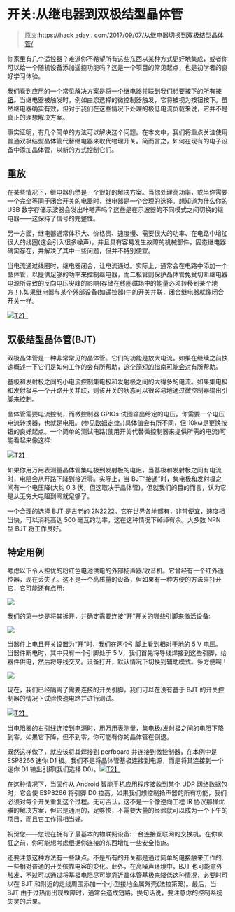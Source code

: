 # 开关:从继电器到双极结型晶体管

> 原文:[https://hack aday . com/2017/09/07/从继电器切换到双极结型晶体管/](https://hackaday.com/2017/09/07/switching-from-relays-to-bipolar-junction-transistors/)

你家里有几个遥控器？难道你不希望所有这些东西以某种方式更好地集成，或者你可以给一个随机设备添加遥控功能吗？这是一个项目的常见起点，也是初学者的良好学习体验。

我们看到应用的一个常见解决方案是[将一个继电器并联到我们想要按下的所有按钮](http://hackaday.com/2017/06/04/esp8266-mqtt-remote-gate-entry/)。当继电器被触发时，例如由您选择的微控制器触发，它将被视为按钮按下。虽然继电器确实有效，但对于我们在这些情况下处理的极低电流负载来说，它并不是真正的理想解决方案。

事实证明，有几个简单的方法可以解决这个问题。在本文中，我们将重点关注使用普通双极结型晶体管代替继电器来取代物理开关。简而言之，如何在现有的电子设备中添加晶体管，以新的方式控制它们。

## 重放

在某些情况下，继电器仍然是一个很好的解决方案。当你处理高功率，或当你需要一个完全等同于闭合开关的电器时，继电器是一个合理的选择。想知道为什么你的 USB 数字存储示波器会发出咔嗒声吗？这些是在示波器的不同模式之间切换的继电器——这保持了信号的完整性。

另一方面，继电器通常体积大、价格贵、速度慢、需要很大的功率、在电路中增加很大的线圈(这会引入很多噪声)，并且具有容易发生故障的机械部件。固态继电器确实存在，并解决了其中一些问题，但并不特别便宜。

当电流通过线圈时，继电器闭合，让电流通过。实际上，通常会在电路中添加一个晶体管，以提供足够的功率来控制继电器，而二极管则保护晶体管免受切断继电器电源所导致的反向电压尖峰的影响(存储在线圈磁场中的能量必须转移到某个地方！).如果继电器与某个外部设备(如遥控器)中的开关并联，闭合继电器就像闭合开关一样。

[![](../Images/3175e4ce1535680196f898d72fdf6c96.png)T2】](https://hackaday.com/wp-content/uploads/2017/09/relay-switch21.jpg)

## 双极结型晶体管(BJT)

双极晶体管是一种非常常见的晶体管。它们的功能是放大电流。如果在继续之前快速概述一下它们是如何工作的会有所帮助，[这个简短的指南可能会对](http://www.technologystudent.com/elec1/transis1.htm)有所帮助。

基极和发射极之间的小电流控制集电极和发射极之间的大得多的电流。如果集电极和发射极与一个开路开关并联，则该开关的状态可以很容易地通过微控制器输出引脚来控制。

晶体管需要电流控制，而微控制器 GPIOs 试图输出给定的电压。你需要一个电压电流转换器，也就是电阻。(参见[欧姆定律](https://en.wikipedia.org/wiki/Ohms_law)。)具体值会有所不同，但 10kω是更换按钮的良好起点。一个简单的测试电路(使用开关代替微控制器来提供所需的电流)可能看起来像这样:

[![](../Images/0d9d2644668cd0ef011d37915109e78b.png)T2】](https://hackaday.com/wp-content/uploads/2017/09/bjt-switch-control1.jpg)

如果你用万用表测量晶体管集电极到发射极的电阻，当基极和发射极之间有电流时，电阻会从开路下降到接近零。实际上，当 BJT“接通”时，集电极和发射极之间有一个电压降(大约 0.3 伏，但这取决于晶体管)，但就我们的目的而言，认为它是从无穷大电阻到零就足够了。

一个合理的选择 BJT 是古老的 2N2222。它在世界各地都有，非常便宜，速度相当快，可以消耗高达 500 毫瓦的功率，这在这种情况下绰绰有余。大多数 NPN 型 BJT 将工作良好。

## 特定用例

考虑以下令人担忧的粉红色电池供电的外部扬声器/收音机。它曾经有一个红外遥控器，现在丢失了。这不是一个高质量的设备，但如果有一种方便的方法来打开它，它可能还有点用:

![](../Images/45d7f38c9a2a8fe7f38ae91374703950.png)

我们的第一步是将其拆开，并确定需要连接“开”开关的哪些引脚来激活设备:

![](../Images/d58a340373b359641e191a49bdf21233.png)

当器件上电且开关设置为“开”时，我们在两个引脚上看到相对于地的 5 V 电压。当器件断电时，其中只有一个引脚处于 5 V，我们首先将导线焊接到这些引脚，给器件供电，然后将导线交叉。设备打开，默认情况下切换到辅助模式。多方便啊！

![](../Images/e09fe13cc0849bfe1f043953a01eaecc.png)

现在，我们已经隔离了需要连接的开关引脚，我们可以在没有基于 BJT 的开关控制器的情况下试验快速电路并进行测试。

[![](../Images/3976d15258ba7e1336e4317eeff81aff.png)T2】](https://hackaday.com/wp-content/uploads/2017/09/bjt-breadboard_bright1.png)

当电阻器的右引线连接到电源时，用万用表测量，集电极/发射极之间的电阻下降到零。如果它下降，但不到零，你可能有你的晶体管在倒退。

既然这样做了，就应该将其焊接到 perfboard 并连接到微控制器，在本例中是 ESP8266 迷你 D1 板。我们不是将晶体管基极连接到电源，而是将其连接到一个迷你 D1 输出引脚(我们选择 D0)。[![](../Images/777503d733caa3e3d80912f4edf16c2d.png)T2】](https://hackaday.com/wp-content/uploads/2017/09/perfboard-esp8266-switch_bright.png)

在这种情况下，当固件从 Android 智能手机应用程序接收到某个 UDP 网络数据包时，它会使 ESP8266 将引脚 D0 拉高。如果我们想控制扬声器的所有功能，我们必须对每个开关重复这个过程。无可否认，这不是一个像逆向工程 IR 协议那样优雅的解决方案，但它是通用的，足够快，不需要大量的经验就可以成为一个下午的项目，而且它工作得相当好。

祝贺您——您现在拥有了最基本的物联网设备:一台连接互联网的交换机。在你疯狂之前，你可能想考虑根据你连接的东西增加一些安全措施。

还要注意这种方法有一些缺点。不是所有的开关都是通过简单的电接触来工作的:一些相对普通的开关依靠电容的变化。此外，在高噪声环境中，BJT 也可能意外触发，不过可以通过将基极电阻尽可能靠近晶体管基极来降低这种情况，必要时可以在 BJT 和附近的走线周围添加一个小型接地金属外壳(法拉第笼)。最后，当 BJT 由于过热而出现故障时，通常会造成短路。换句话说，要注意你的控制系统失灵的后果。
